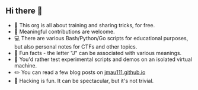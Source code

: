 ## Hi there 👋

* 🙋‍ This org is all about training and sharing tricks, for free.
* 🔌 Meaningful contributions are welcome.
* 💻 There are various Bash/Python/Go scripts for educational purposes, but also personal notes for CTFs and other topics.
* 🍿 Fun facts - the letter "J" can be associated with various meanings. 
* 🧙 You'd rather test experimental scripts and demos on an isolated virtual machine.
* ✏️ You can read a few blog posts on [jmau111.github.io](https://jmau111.github.io)
* 🤔 Hacking is fun. It can be spectacular, but it's not trivial.
